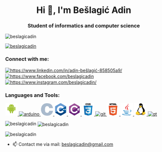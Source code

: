 <h1 align="center">Hi 👋, I'm Bešlagić Adin</h1>
<h3 align="center"> Student of informatics and computer science</h3>

<p align="left"> <img src="https://komarev.com/ghpvc/?username=beslagicadin&label=Profile%20views&color=0e75b6&style=flat" alt="beslagicadin" /> </p>

<p align="left"> <a href="https://github.com/ryo-ma/github-profile-trophy"><img src="https://github-profile-trophy.vercel.app/?username=beslagicadin" alt="beslagicadin" /></a> </p>

<h3 align="left">Connect with me:</h3>
<p align="left">
<a href="https://www.linkedin.com/in/adin-bešlagić-858505a9/" target="blank"><img align="center" src="https://raw.githubusercontent.com/rahuldkjain/github-profile-readme-generator/neutral-icons/src/images/icons/Social/linked-in-alt.svg" alt="https://www.linkedin.com/in/adin-bešlagić-858505a9/" height="30" width="40" /></a>
<a href="https://www.facebook.com/beslagicadin/" target="blank"><img align="center" src="https://raw.githubusercontent.com/rahuldkjain/github-profile-readme-generator/neutral-icons/src/images/icons/Social/facebook.svg" alt="https://www.facebook.com/beslagicadin" height="30" width="40" /></a>
<a href="https://www.instagram.com/beslagicadin/" target="blank"><img align="center" src="https://raw.githubusercontent.com/rahuldkjain/github-profile-readme-generator/neutral-icons/src/images/icons/Social/instagram.svg" alt="https://www.instagram.com/beslagicadin/" height="30" width="40" /></a>
</p>

<h3 align="left">Languages and Tools:</h3>
<p align="left"> <a href="https://developer.android.com" target="_blank"> <img src="https://raw.githubusercontent.com/devicons/devicon/master/icons/android/android-original-wordmark.svg" alt="android" width="40" height="40"/> </a> <a href="https://www.arduino.cc/" target="_blank"> <img src="https://cdn.worldvectorlogo.com/logos/arduino-1.svg" alt="arduino" width="40" height="40"/> </a> <a href="https://www.cprogramming.com/" target="_blank"> <img src="https://raw.githubusercontent.com/devicons/devicon/master/icons/c/c-original.svg" alt="c" width="40" height="40"/> </a> <a href="https://www.w3schools.com/cpp/" target="_blank"> <img src="https://raw.githubusercontent.com/devicons/devicon/master/icons/cplusplus/cplusplus-original.svg" alt="cplusplus" width="40" height="40"/> </a> <a href="https://www.w3schools.com/cs/" target="_blank"> <img src="https://raw.githubusercontent.com/devicons/devicon/master/icons/csharp/csharp-original.svg" alt="csharp" width="40" height="40"/> </a> <a href="https://www.w3schools.com/css/" target="_blank"> <img src="https://raw.githubusercontent.com/devicons/devicon/master/icons/css3/css3-original-wordmark.svg" alt="css3" width="40" height="40"/> </a> <a href="https://git-scm.com/" target="_blank"> <img src="https://www.vectorlogo.zone/logos/git-scm/git-scm-icon.svg" alt="git" width="40" height="40"/> </a> <a href="https://www.w3.org/html/" target="_blank"> <img src="https://raw.githubusercontent.com/devicons/devicon/master/icons/html5/html5-original-wordmark.svg" alt="html5" width="40" height="40"/> </a> <a href="https://www.java.com" target="_blank"> <img src="https://raw.githubusercontent.com/devicons/devicon/master/icons/java/java-original.svg" alt="java" width="40" height="40"/> </a> <a href="https://www.linux.org/" target="_blank"> <img src="https://raw.githubusercontent.com/devicons/devicon/master/icons/linux/linux-original.svg" alt="linux" width="40" height="40"/> </a> <a href="https://www.qt.io/" target="_blank"> <img src="https://upload.wikimedia.org/wikipedia/commons/0/0b/Qt_logo_2016.svg" alt="qt" width="40" height="40"/> </a> </p>

<p><img align="left" src="https://github-readme-stats.vercel.app/api/top-langs?username=beslagicadin&show_icons=true&locale=en&layout=compact" alt="beslagicadin" /></p>

<p>&nbsp;<img align="center" src="https://github-readme-stats.vercel.app/api?username=beslagicadin&show_icons=true&locale=en" alt="beslagicadin" /></p>

<p><img align="center" src="https://github-readme-streak-stats.herokuapp.com/?user=beslagicadin&" alt="beslagicadin" /></p>

- 📫 Contact me via mail: beslagicadin@gmail.com

<!---
beslagicadin/beslagicadin is a ✨ special ✨ repository because its `README.md` (this file) appears on your GitHub profile.
You can click the Preview link to take a look at your changes.
--->
